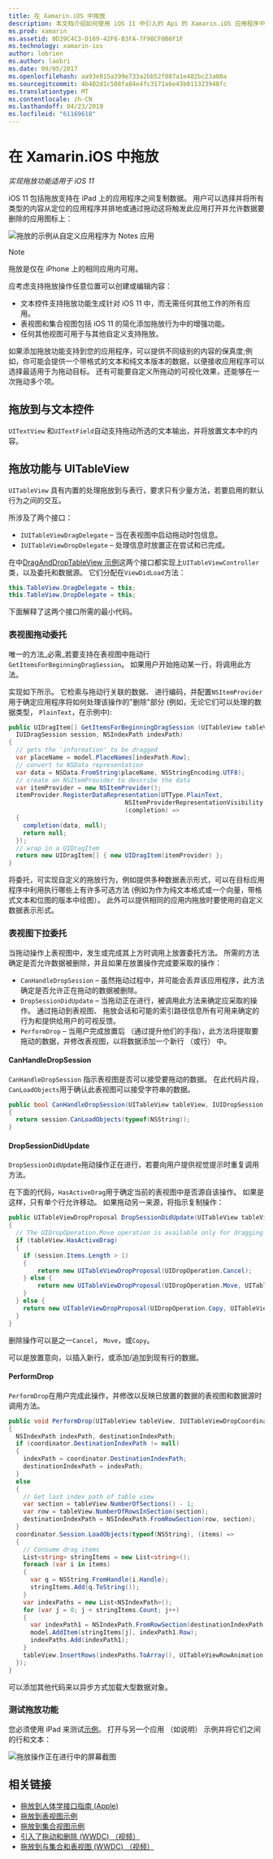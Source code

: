 ```yaml
---
title: 在 Xamarin.iOS 中拖放
description: 本文档介绍如何使用 iOS 11 中引入的 Api 的 Xamarin.iOS 应用程序中实现拖放。 具体而言，讨论启用拖放入 UITableView。
ms.prod: xamarin
ms.assetid: 0D39C4C3-D169-42F8-B3FA-7F98CF0B6F1F
ms.technology: xamarin-ios
author: lobrien
ms.author: laobri
ms.date: 09/05/2017
ms.openlocfilehash: aa93e015a399e733a2bb52f087a1e482bc23a00a
ms.sourcegitcommit: 4b402d1c508fa84e4fc3171a6e43b811323948fc
ms.translationtype: MT
ms.contentlocale: zh-CN
ms.lasthandoff: 04/23/2019
ms.locfileid: "61169618"
---
```

# <a name="drag-and-drop-in-xamarinios"></a>在 Xamarin.iOS 中拖放

_实现拖放功能适用于 iOS 11_

iOS 11 包括拖放支持在 iPad 上的应用程序之间复制数据。 用户可以选择并将所有类型的内容从定位的应用程序并排地或通过拖动这将触发此应用打开并允许数据要删除的应用图标上：

![拖放的示例从自定义应用程序为 Notes 应用](drag-and-drop-images/drag-drop-sml.png)

> [!NOTE]
> 拖放是仅在 iPhone 上的相同应用内可用。

应考虑支持拖放操作任意位置可以创建或编辑内容：

- 文本控件支持拖放功能生成针对 iOS 11 中，而无需任何其他工作的所有应用。
- 表视图和集合视图包括 iOS 11 的简化添加拖放行为中的增强功能。
- 任何其他视图可用于与其他自定义支持拖放。

如果添加拖放功能支持到您的应用程序，可以提供不同级别的内容的保真度;例如，你可能会提供一个带格式的文本和纯文本版本的数据，以便接收应用程序可以选择最适用于为拖动目标。 还有可能要自定义所拖动的可视化效果，还能够在一次拖动多个项。

## <a name="drag-and-drop-with-text-controls"></a>拖放到与文本控件

`UITextView` 和`UITextField`自动支持拖动所选的文本输出，并将放置文本中的内容。

<a name="uitableview" />

## <a name="drag-and-drop-with-uitableview"></a>拖放功能与 UITableView

`UITableView` 具有内置的处理拖放到与表行，要求只有少量方法，若要启用的默认行为之间的交互。

所涉及了两个接口：

- `IUITableViewDragDelegate` – 当在表视图中启动拖动时包信息。
- `IUITableViewDropDelegate` – 处理信息时放置正在尝试和已完成。

在中[DragAndDropTableView 示例](https://developer.xamarin.com/samples/monotouch/ios11/DragAndDropTableView/)这两个接口都实现上`UITableViewController`类，以及委托和数据源。 它们分配在`ViewDidLoad`方法：

```csharp
this.TableView.DragDelegate = this;
this.TableView.DropDelegate = this;
```

下面解释了这两个接口所需的最小代码。

### <a name="table-view-drag-delegate"></a>表视图拖动委托

唯一的方法_必需_若要支持在表视图中拖动行`GetItemsForBeginningDragSession`。 如果用户开始拖动某一行，将调用此方法。

实现如下所示。 它检索与拖动行关联的数据、 进行编码，并配置`NSItemProvider`用于确定应用程序将如何处理该操作的"删除"部分 (例如，无论它们可以处理的数据类型， `PlainText`，在示例中):

```csharp
public UIDragItem[] GetItemsForBeginningDragSession (UITableView tableView,
  IUIDragSession session, NSIndexPath indexPath)
{
  // gets the 'information' to be dragged
  var placeName = model.PlaceNames[indexPath.Row];
  // convert to NSData representation
  var data = NSData.FromString(placeName, NSStringEncoding.UTF8);
  // create an NSItemProvider to describe the data
  var itemProvider = new NSItemProvider();
  itemProvider.RegisterDataRepresentation(UTType.PlainText,
                                NSItemProviderRepresentationVisibility.All,
                                (completion) =>
  {
    completion(data, null);
    return null;
  });
  // wrap in a UIDragItem
  return new UIDragItem[] { new UIDragItem(itemProvider) };
}
```

将委托，可实现自定义的拖放行为，例如提供多种数据表示形式，可以在目标应用程序中利用执行哪些上有许多可选方法 (例如为作为纯文本格式或一个向量，带格式文本和位图的版本中绘图）。 此外可以提供相同的应用内拖放时要使用的自定义数据表示形式。

### <a name="table-view-drop-delegate"></a>表视图下拉委托

当拖动操作上表视图中，发生或完成其上方时调用上放置委托方法。 所需的方法确定是否允许数据被删除，并且如果在放置操作完成要采取的操作：

- `CanHandleDropSession` – 虽然拖动过程中，并可能会丢弃该应用程序，此方法确定是否允许正在拖动的数据被删除。
- `DropSessionDidUpdate` – 当拖动正在进行，被调用此方法来确定应采取的操作。 通过拖动到表视图、 拖放会话和可能的索引路径信息所有可用来确定的行为和提供给用户的可视反馈。
- `PerformDrop` – 当用户完成放置后 （通过提升他们的手指），此方法将提取要拖动的数据，并修改表视图，以将数据添加一个新行 （或行） 中。

#### <a name="canhandledropsession"></a>CanHandleDropSession

`CanHandleDropSession` 指示表视图是否可以接受要拖动的数据。 在此代码片段，`CanLoadObjects`用于确认此表视图可以接受字符串的数据。

```csharp
public bool CanHandleDropSession(UITableView tableView, IUIDropSession session)
{
  return session.CanLoadObjects(typeof(NSString));
}
```

#### <a name="dropsessiondidupdate"></a>DropSessionDidUpdate

`DropSessionDidUpdate`拖动操作正在进行，若要向用户提供视觉提示时重复调用方法。

在下面的代码，`HasActiveDrag`用于确定当前的表视图中是否源自该操作。 如果是这样，只有单个行允许移动。
如果拖动另一来源，将指示复制操作：

```csharp
public UITableViewDropProposal DropSessionDidUpdate(UITableView tableView, IUIDropSession session, NSIndexPath destinationIndexPath)
{
  // The UIDropOperation.Move operation is available only for dragging within a single app.
  if (tableView.HasActiveDrag)
  {
    if (session.Items.Length > 1)
    {
        return new UITableViewDropProposal(UIDropOperation.Cancel);
    } else {
        return new UITableViewDropProposal(UIDropOperation.Move, UITableViewDropIntent.InsertAtDestinationIndexPath);
    }
  } else {
    return new UITableViewDropProposal(UIDropOperation.Copy, UITableViewDropIntent.InsertAtDestinationIndexPath);
  }
}
```

删除操作可以是之一`Cancel`， `Move`，或`Copy`。

可以是放置意向，以插入新行，或添加/追加到现有行的数据。

#### <a name="performdrop"></a>PerformDrop

`PerformDrop`在用户完成此操作，并修改以反映已放置的数据的表视图和数据源时调用方法。

```csharp
public void PerformDrop(UITableView tableView, IUITableViewDropCoordinator coordinator)
{
  NSIndexPath indexPath, destinationIndexPath;
  if (coordinator.DestinationIndexPath != null)
  {
    indexPath = coordinator.DestinationIndexPath;
    destinationIndexPath = indexPath;
  }
  else
  {
    // Get last index path of table view
    var section = tableView.NumberOfSections() - 1;
    var row = tableView.NumberOfRowsInSection(section);
    destinationIndexPath = NSIndexPath.FromRowSection(row, section);
  }
  coordinator.Session.LoadObjects(typeof(NSString), (items) =>
  {
    // Consume drag items
    List<string> stringItems = new List<string>();
    foreach (var i in items)
    {
      var q = NSString.FromHandle(i.Handle);
      stringItems.Add(q.ToString());
    }
    var indexPaths = new List<NSIndexPath>();
    for (var j = 0; j < stringItems.Count; j++)
    {
      var indexPath1 = NSIndexPath.FromRowSection(destinationIndexPath.Row + j, destinationIndexPath.Section);
      model.AddItem(stringItems[j], indexPath1.Row);
      indexPaths.Add(indexPath1);
    }
    tableView.InsertRows(indexPaths.ToArray(), UITableViewRowAnimation.Automatic);
  });
}
```

可以添加其他代码来以异步方式加载大型数据对象。

### <a name="testing-drag-and-drop"></a>测试拖放功能

您必须使用 iPad 来测试[示例](https://developer.xamarin.com/samples/monotouch/ios11/DragAndDropTableView/)。
打开与另一个应用 （如说明） 示例并将它们之间的行和文本：

![拖放操作正在进行中的屏幕截图](drag-and-drop-images/01-sml.png)


## <a name="related-links"></a>相关链接

- [拖放到人体学接口指南 (Apple)](https://developer.apple.com/ios/human-interface-guidelines/interaction/drag-and-drop/)
- [拖放到表视图示例](https://developer.xamarin.com/samples/monotouch/ios11/DragAndDropTableView/)
- [拖放到集合视图示例](https://developer.xamarin.com/samples/monotouch/ios11/DragAndDropCollectionView)
- [引入了拖动和删除 (WWDC) （视频）](https://developer.apple.com/videos/play/wwdc2017/203/)
- [拖放到与集合和表视图 (WWDC) （视频）](https://developer.apple.com/videos/play/wwdc2017/223/)
